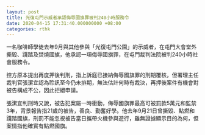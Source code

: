 ```yaml
---
layout: post
title: 光復屯門示威者承認侮辱國旗罪被判240小時服務令
date: 2020-04-15 17:31:40.000000000 +08:00
categories: rthk
---
```


一名咖啡師學徒去年9月與其他參與「光復屯門公園」的示威者，在屯門大會堂外撕毀、踐踏及焚燒國旗，他承認一項侮辱國旗罪，在屯門裁判法院被判240小時社會服務令。

控方原本提出再度押後判刑，指上訴庭已接納侮辱國旗罪的刑期覆核，但署理主任裁判官張潔宜認為聆訊至今仍未排期，無法估計何時有裁決，再押後案件有機會對被告構成不公，因此拒絕申請。

張潔宜判刑時又說，被告犯案屬一時衝動，侮辱國旗罪最高可被罰款5萬元和監禁3年，背景報告指21歲的被告，善良、勤奮好學。他去年9月21日曾撕毀、點燃和踐踏國旗，刑罰不能忽視被告當日攜帶火機參與遊行，雖無證據顯示目的為何，但案情指他確實有點燃國旗。
